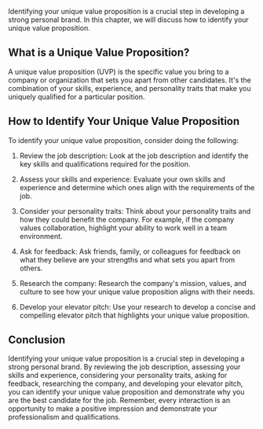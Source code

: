
Identifying your unique value proposition is a crucial step in developing a strong personal brand. In this chapter, we will discuss how to identify your unique value proposition.

What is a Unique Value Proposition?
-----------------------------------

A unique value proposition (UVP) is the specific value you bring to a company or organization that sets you apart from other candidates. It's the combination of your skills, experience, and personality traits that make you uniquely qualified for a particular position.

How to Identify Your Unique Value Proposition
---------------------------------------------

To identify your unique value proposition, consider doing the following:

1. Review the job description: Look at the job description and identify the key skills and qualifications required for the position.

2. Assess your skills and experience: Evaluate your own skills and experience and determine which ones align with the requirements of the job.

3. Consider your personality traits: Think about your personality traits and how they could benefit the company. For example, if the company values collaboration, highlight your ability to work well in a team environment.

4. Ask for feedback: Ask friends, family, or colleagues for feedback on what they believe are your strengths and what sets you apart from others.

5. Research the company: Research the company's mission, values, and culture to see how your unique value proposition aligns with their needs.

6. Develop your elevator pitch: Use your research to develop a concise and compelling elevator pitch that highlights your unique value proposition.

Conclusion
----------

Identifying your unique value proposition is a crucial step in developing a strong personal brand. By reviewing the job description, assessing your skills and experience, considering your personality traits, asking for feedback, researching the company, and developing your elevator pitch, you can identify your unique value proposition and demonstrate why you are the best candidate for the job. Remember, every interaction is an opportunity to make a positive impression and demonstrate your professionalism and qualifications.
